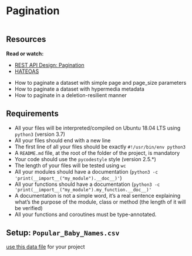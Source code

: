 # Pagination

<div class="panel panel-default" id="project-description">
  <div class="panel-body">
    <p><img src="https://user-images.githubusercontent.com/90220978/218814458-75260c5c-aa58-487b-8450-01d265969cf8.png" alt="" loading="lazy" style="">
    <br>
<img src="https://user-images.githubusercontent.com/90220978/218814625-8a199fea-57c5-4761-b9e9-6908b11f3c0c.png" alt="" loading="lazy" style="">
<br>
<img src="https://user-images.githubusercontent.com/90220978/218814845-0f51af04-4d18-499b-bd98-2cbf7ed56b21.png" alt="" loading="lazy" style=""></p>


<h2>Resources</h2>

<p><strong>Read or watch:</strong></p>

<ul>
<li><a href="https://www.moesif.com/blog/technical/api-design/REST-API-Design-Filtering-Sorting-and-Pagination/#pagination" title="REST API Design: Pagination" target="_blank">REST API Design: Pagination</a></li>
<li><a href="https://en.wikipedia.org/wiki/HATEOAS" title="HATEOAS" target="_blank">HATEOAS</a></li>
</ul>

<ul>
<li>How to paginate a dataset with simple page and page_size parameters</li>
<li>How to paginate a dataset with hypermedia metadata</li>
<li>How to paginate in a deletion-resilient manner</li>
</ul>

<h2>Requirements</h2>

<ul>
<li>All your files will be interpreted/compiled on Ubuntu 18.04 LTS using <code>python3</code> (version 3.7)</li>
<li>All your files should end with a new line</li>
<li>The first line of all your files should be exactly <code>#!/usr/bin/env python3</code></li>
<li>A <code>README.md</code> file, at the root of the folder of the project, is mandatory</li>
<li>Your code should use the <code>pycodestyle</code> style (version 2.5.*)</li>
<li>The length of your files will be tested using <code>wc</code></li>
<li>All your modules should have a documentation (<code>python3 -c 'print(__import__("my_module").__doc__)'</code>)</li>
<li>All your functions should have a documentation (<code>python3 -c 'print(__import__("my_module").my_function.__doc__)'</code></li>
<li>A documentation is not a simple word, it’s a real sentence explaining what’s the purpose of the module, class or method (the length of it will be verified)</li>
<li>All your functions and coroutines must be type-annotated.</li>
</ul>

<h2>Setup: <code>Popular_Baby_Names.csv</code></h2>

<p><a href="https://s3.eu-west-3.amazonaws.com/hbtn.intranet/uploads/misc/2020/5/7d3576d97e7560ae85135cc214ffe2b3412c51d7.csv?X-Amz-Algorithm=AWS4-HMAC-SHA256&X-Amz-Credential=AKIA4MYA5JM5DUTZGMZG%2F20230214%2Feu-west-3%2Fs3%2Faws4_request&X-Amz-Date=20230214T173243Z&X-Amz-Expires=86400&X-Amz-SignedHeaders=host&X-Amz-Signature=129653ab16e94eb374073998d00362ec1de592fdd86d5152f505b3cf969ca036" title="use this data file" target="_blank">use this data file</a> for your project</p>

  </div>
</div>
